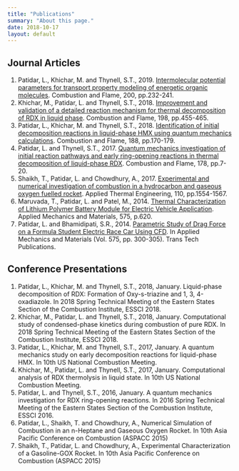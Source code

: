 ```yaml
---
title: "Publications"
summary: "About this page."
date: 2018-10-17
layout: default
---
```


## Journal Articles
1. Patidar, L., Khichar, M. and Thynell, S.T., 2019. [Intermolecular potential parameters for transport property modeling
of energetic organic molecules](https://doi.org/10.1016/j.combustflame.2018.11.026). Combustion and Flame, 200, pp.232-241.
1. Khichar, M., Patidar, L. and Thynell, S.T., 2018. [Improvement and validation of a detailed reaction mechanism for thermal decomposition of RDX in liquid phase](https://doi.org/10.1016/j.combustflame.2018.10.005). Combustion and Flame, 198, pp.455-465.
1. Patidar, L., Khichar, M. and Thynell, S.T., 2018. [Identification of initial decomposition reactions in liquid-phase HMX using quantum mechanics calculations](https://doi.org/10.1016/j.combustflame.2017.09.042). Combustion and Flame, 188, pp.170-179.
1. Patidar, L. and Thynell, S.T., 2017. [Quantum mechanics investigation of initial reaction pathways and early ring-opening reactions in thermal decomposition of liquid-phase RDX](https://doi.org/10.1016/j.combustflame.2016.12.024). Combustion and Flame, 178, pp.7-20.
1. Shaikh, T., Patidar, L. and Chowdhury, A., 2017. [Experimental and numerical investigation of combustion in a hydrocarbon and gaseous oxygen fuelled rocket](https://doi.org/10.1016/j.applthermaleng.2016.08.222). Applied Thermal Engineering, 110, pp.1554-1567.
1. Maruvada, T., Patidar, L. and Patel, M., 2014. [Thermal Characterization of Lithium Polymer Battery Module for Electric Vehicle Application](https://doi.org/10.4028/www.scientific.net/AMM.575.620). Applied Mechanics and Materials, 575, p.620.
1. Patidar, L. and Bhamidipati, S.R., 2014. [Parametric Study of Drag Force on a Formula Student Electric Race Car Using CFD](https://doi.org/10.4028/www.scientific.net/AMM.575.300). In Applied Mechanics and Materials (Vol. 575, pp. 300-305). Trans Tech Publications.

## Conference Presentations
1. Patidar, L., Khichar, M. and Thynell, S.T., 2018, January. Liquid-phase decomposition of RDX: Formation of Oxy-s-triazine and 1, 3, 4-oxadiazole. In 2018 Spring Technical Meeting of the Eastern States Section of the Combustion Institute, ESSCI 2018.
1. Khichar, M., Patidar, L. and Thynell, S.T., 2018, January. Computational study of condensed-phase kinetics during combustion of pure RDX. In 2018 Spring Technical Meeting of the Eastern States Section of the Combustion Institute, ESSCI 2018.
1. Patidar, L., Khichar, M. and Thynell, S.T., 2017, January. A quantum mechanics study on early decomposition reactions for liquid-phase HMX. In 10th US National Combustion Meeting.
1. Khichar, M., Patidar, L. and Thynell, S.T., 2017, January. Computational analysis of RDX thermolysis in liquid state. In 10th US National Combustion Meeting.
1. Patidar, L. and Thynell, S.T., 2016, January. A quantum mechanics investigation for RDX ring-opening reactions. In 2016 Spring Technical Meeting of the Eastern States Section of the Combustion Institute, ESSCI 2016.
1. Patidar, L., Shaikh, T. and Chowdhury, A., Numerical Simulation of Combustion in an n-Heptane and Gaseous Oxygen Rocket. In 10th Asia Pacific Conference on Combustion (ASPACC 2015)
1. Shaikh, T., Patidar, L. and Chowdhury, A., Experimental Characterization of a Gasoline-GOX Rocket. In 10th Asia Pacific Conference on Combustion (ASPACC 2015)
